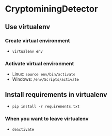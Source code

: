 # CryptominingDetector
 
## Use virtualenv

### Create virtual environment

* ```virtualenv env```

### Activate virtual environment

* Linux: ```source env/bin/activate```
* Windows: ```/env/Scripts/activate```

## Install requirements in virtualenv

* ```pip install -r requirements.txt```

### When you want to leave virtualenv

* ```deactivate```